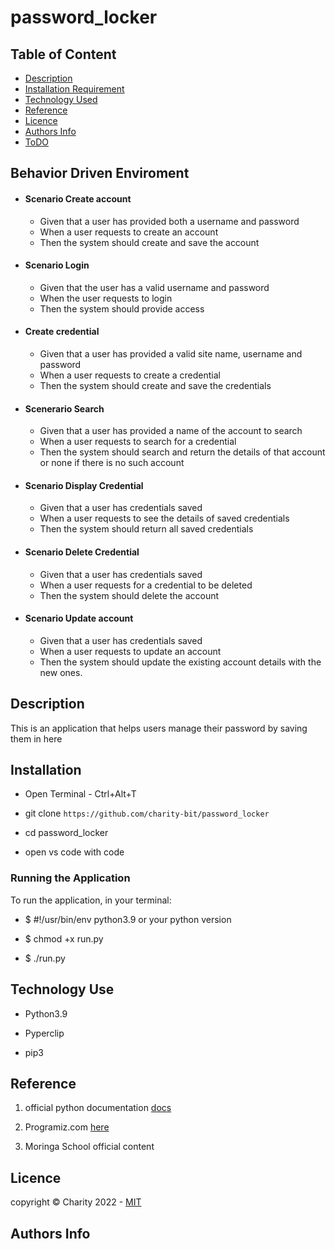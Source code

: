 # password_locker

## Table of Content

- [Description](#description)
- [Installation Requirement](#Installation)
- [Technology Used](#technology-used)
- [Reference](#reference)
- [Licence](#licence)
- [Authors Info](#author-Info)
- [ToDO](#To-Do)

## Behavior Driven Enviroment

- #### Scenario Create account
   - Given that a user has provided both a username and password
   - When a user requests to create an account
   - Then the system should create and save the account
- #### Scenario Login
  - Given that the user has a valid username and password
  - When the user requests to login 
  - Then the system should provide access

- #### Create credential
  - Given that a user has provided a valid site name, username and password
  - When a user requests to create a credential
  - Then the system should create and save the credentials

- #### Scenerario Search
   - Given that a user has provided a name of the account to search
   - When a user requests to search for a credential
   - Then the system should search and return the details of that account or none if there is no such account

- #### Scenario Display Credential
   - Given that a user has credentials saved
   - When a user requests to see the details of saved credentials
   - Then the system should return all saved credentials
- #### Scenario Delete Credential
   - Given that a user has credentials saved
   - When a user requests for a credential to be deleted
   - Then the system should delete the account

- #### Scenario Update account
   - Given that a user has credentials saved
   - When a user requests to update an account
   - Then the system should update the existing account details with the new ones.
## Description

This is an application that helps users manage their password by saving them in here

## Installation

- Open Terminal - Ctrl+Alt+T

- git clone ```https://github.com/charity-bit/password_locker```

- cd password_locker

- open vs code with code

### Running the Application

To run the application, in your terminal:

- $ #!/usr/bin/env python3.9 or your python version

- $ chmod +x run.py

- $ ./run.py

## Technology Use

- Python3.9

- Pyperclip

- pip3

## Reference

1. official python documentation <a href="https://docs.python.org/3/">docs</a>

2. Programiz.com <a href="https://www.programiz.com/python-programming">here</a>

3. Moringa School official content

## Licence

   copyright © Charity 2022 - <a href="">MIT</a>

## Authors Info
